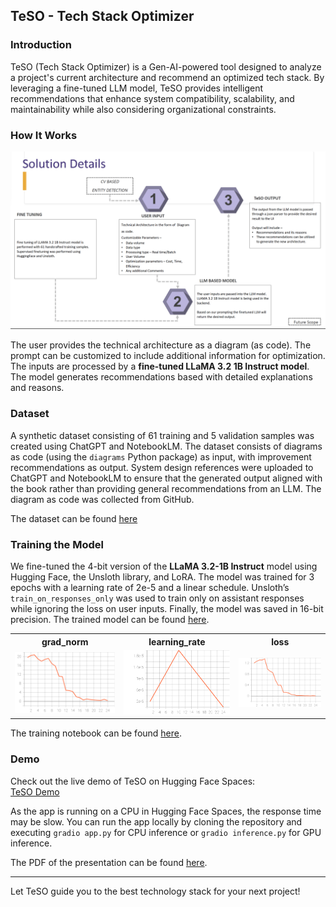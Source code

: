 ## TeSO - Tech Stack Optimizer

### Introduction
TeSO (Tech Stack Optimizer) is a Gen-AI-powered tool designed to analyze a project's current architecture and recommend an optimized tech stack. By leveraging a fine-tuned LLM model, TeSO provides intelligent recommendations that enhance system compatibility, scalability, and maintainability while also considering organizational constraints.

### How It Works
![](./images/TeSo-Workflow.png)

The user provides the technical architecture as a diagram (as code). The prompt can be customized to include additional information for optimization. The inputs are processed by a **fine-tuned LLaMA 3.2 1B Instruct model**. The model generates recommendations based with detailed explanations and reasons.

### Dataset
A synthetic dataset consisting of 61 training and 5 validation samples was created using ChatGPT and NotebookLM. The dataset consists of diagrams as code (using the `diagrams` Python package) as input, with improvement recommendations as output. System design references were uploaded to ChatGPT and NotebookLM to ensure that the generated output aligned with the book rather than providing general recommendations from an LLM. The diagram as code was collected from GitHub.

The dataset can be found [here](https://huggingface.co/datasets/gokul-pv/TeSo-Dataset)

### Training the Model

We fine-tuned the 4-bit version of the **LLaMA 3.2-1B Instruct** model using Hugging Face, the Unsloth library, and LoRA. The model was trained for 3 epochs with a learning rate of 2e-5 and a linear schedule. Unsloth’s `train_on_responses_only` was used to train only on assistant responses while ignoring the loss on user inputs. Finally, the model was saved in 16-bit precision. The trained model can be found [here](https://huggingface.co/gokul-pv/Llama-3.2-1B-Instruct-16bit-TeSO).


<table>
  <tr>
    <th>grad_norm</th>
    <th>learning_rate</th>
    <th>loss</th>
  </tr>
  <tr>
    <td><img src="./images/train_grad_norm.svg" alt="grad_norm" width="300"></td>
    <td><img src="./images/train_learning_rate.svg" alt="learning_rate" width="300"></td>
    <td><img src="./images/train_loss.svg" alt="loss" width="300"></td>
  </tr>
</table>


The training notebook can be found [here](./unsloth-llama.ipynb).

### Demo
Check out the live demo of TeSO on Hugging Face Spaces:  
[TeSO Demo](https://huggingface.co/spaces/gokul-pv/TeSo)

As the app is running on a CPU in Hugging Face Spaces, the response time may be slow. You can run the app locally by cloning the repository and executing `gradio app.py` for CPU inference or `gradio inference.py` for GPU inference.

The PDF of the presentation can be found [here](./TeSo_PPT.pdf).

---

Let TeSO guide you to the best technology stack for your next project!
